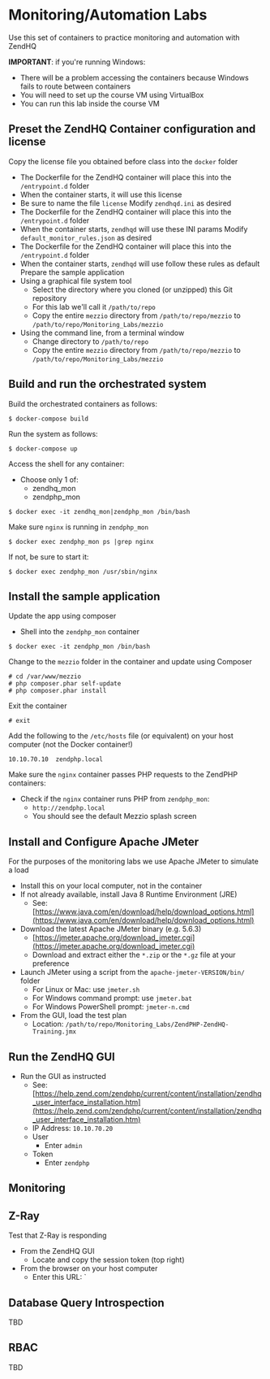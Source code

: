 # Monitoring/Automation Labs

Use this set of containers to practice monitoring and automation with ZendHQ

**IMPORTANT**: if you're running Windows:
* There will be a problem accessing the containers because Windows fails to route between containers
* You will need to set up the course VM using VirtualBox
* You can run this lab inside the course VM

## Preset the ZendHQ Container configuration and license
Copy the license file you obtained before class into the `docker` folder
* The Dockerfile for the ZendHQ container will place this into the `/entrypoint.d` folder
* When the container starts, it will use this license
* Be sure to name the file `license`
Modify `zendhqd.ini` as desired
* The Dockerfile for the ZendHQ container will place this into the `/entrypoint.d` folder
* When the container starts, `zendhqd` will use these INI params
Modify `default_monitor_rules.json` as desired
* The Dockerfile for the ZendHQ container will place this into the `/entrypoint.d` folder
* When the container starts, `zendhqd` will use follow these rules as default
Prepare the sample application
* Using a graphical file system tool
  * Select the directory where you cloned (or unzipped) this Git repository
  * For this lab we'll call it `/path/to/repo`
  * Copy the entire `mezzio` directory from `/path/to/repo/mezzio` to `/path/to/repo/Monitoring_Labs/mezzio`
* Using the command line, from a terminal window
  * Change directory to `/path/to/repo`
  * Copy the entire `mezzio` directory from `/path/to/repo/mezzio` to `/path/to/repo/Monitoring_Labs/mezzio`

## Build and run the orchestrated system
Build the orchestrated containers as follows:
```
$ docker-compose build
```
Run the system as follows:
```
$ docker-compose up
```
Access the shell for any container:
* Choose only 1 of:
  * zendhq_mon
  * zendphp_mon
```
$ docker exec -it zendhq_mon|zendphp_mon /bin/bash
```
Make sure `nginx` is running in `zendphp_mon`
```
$ docker exec zendphp_mon ps |grep nginx
```
If not, be sure to start it:
```
$ docker exec zendphp_mon /usr/sbin/nginx
```

## Install the sample application
Update the app using composer
* Shell into the `zendphp_mon` container
```
$ docker exec -it zendphp_mon /bin/bash
```
Change to the `mezzio` folder in the container and update using Composer
```
# cd /var/www/mezzio
# php composer.phar self-update
# php composer.phar install
```
Exit the container
```
# exit
```
Add the following to the `/etc/hosts` file (or equivalent) on your host computer (not the Docker container!)
```
10.10.70.10  zendphp.local
```
Make sure the `nginx` container passes PHP requests to the ZendPHP containers:
* Check if the `nginx` container runs PHP from `zendphp_mon`:
  * `http://zendphp.local`
  * You should see the default Mezzio splash screen

## Install and Configure Apache JMeter
For the purposes of the monitoring labs we use Apache JMeter to simulate a load
* Install this on your local computer, not in the container
* If not already available, install Java 8 Runtime Environment (JRE)
  * See: [https://www.java.com/en/download/help/download_options.html](https://www.java.com/en/download/help/download_options.html)
* Download the latest Apache JMeter binary (e.g. 5.6.3)
  * [https://jmeter.apache.org/download_jmeter.cgi](https://jmeter.apache.org/download_jmeter.cgi)
  * Download and extract either the `*.zip` or the `*.gz` file at your preference
* Launch JMeter using a script from the `apache-jmeter-VERSION/bin/` folder
  * For Linux or Mac: use `jmeter.sh`
  * For Windows command prompt: use `jmeter.bat`
  * For Windows PowerShell prompt: `jmeter-n.cmd`
* From the GUI, load the test plan
  * Location: `/path/to/repo/Monitoring_Labs/ZendPHP-ZendHQ-Training.jmx`
## Run the ZendHQ GUI
* Run the GUI as instructed
  * See: [https://help.zend.com/zendphp/current/content/installation/zendhq_user_interface_installation.htm](https://help.zend.com/zendphp/current/content/installation/zendhq_user_interface_installation.htm)
  * IP Address: `10.10.70.20`
  * User
    * Enter `admin`
  * Token
    * Enter `zendphp`

## Monitoring


## Z-Ray
Test that Z-Ray is responding
* From the ZendHQ GUI
  * Locate and copy the session token (top right)
* From the browser on your host computer
  * Enter this URL: `

## Database Query Introspection
TBD

## RBAC
TBD

